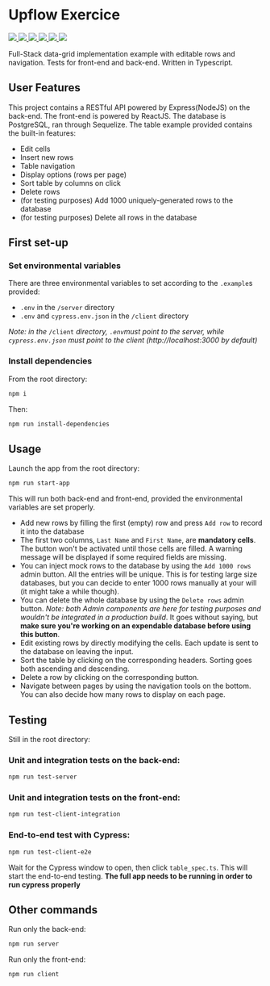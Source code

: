 # Upflow Exercice
<p>
  <a href="https://www.typescriptlang.org/">
    <img src="https://img.shields.io/badge/Language-Typescript-3178C6.svg?logo=typescript"/>
  </a>
  <a href="https://reactjs.org/">
    <img src="https://img.shields.io/badge/Powered%20by-React-5ED3F3.svg?logo=react"/>
  </a>
  <a href="https://sass-lang.com/">
    <img src="https://img.shields.io/badge/Style-SCSS-CF649A.svg?logo=sass"/>
  </a>
  <a href="https://www.postgresql.org/">
    <img src="https://badgen.net/badge/icon/PostgreSQL?icon=postgresql&label=Database&color=blue"/>
  </a>
  <a href="https://nodejs.org/en/">
    <img src="https://img.shields.io/badge/Backend-NodeJS-green?logo=nodedotjs"/>
  </a>
  <a href="https://nodejs.org/en/">
    <img src="https://img.shields.io/badge/Backend-Express-blue?logo=express"/>
  </a>
</p>

Full-Stack data-grid implementation example with editable rows and navigation. Tests for front-end and back-end. Written in Typescript.

## User Features
This project contains a RESTful API powered by Express(NodeJS) on the back-end. The front-end is powered by ReactJS. The database is PostgreSQL, ran through Sequelize.
The table example provided contains the built-in features:
* Edit cells
* Insert new rows
* Table navigation
* Display options (rows per page)
* Sort table by columns on click
* Delete rows
* (for testing purposes) Add 1000 uniquely-generated rows to the database
* (for testing purposes) Delete all rows in the database

## First set-up

### Set environmental variables
There are three environmental variables to set according to the `.example`s provided:
* `.env` in the `/server` directory
* `.env` and `cypress.env.json` in the `/client` directory

*Note: in the* `/client` *directory, `.env`must point to the server, while `cypress.env.json` must point to the client (http://localhost:3000 by default)*


### Install dependencies
From the root directory:
```bash
npm i
```
Then:
```bash
npm run install-dependencies
```

## Usage
Launch the app from the root directory:
```bash
npm run start-app
```
This will run both back-end and front-end, provided the environmental variables are set properly.
* Add new rows by filling the first (empty) row and press `Add row` to record it into the database
* The first two columns, `Last Name` and `First Name`, are **mandatory cells**. The button won't be activated until those cells are filled. A warning message will be displayed if some required fields are missing.
* You can inject mock rows to the database by using the `Add 1000 rows` admin button. All the entries will be unique. This is for testing large size databases, but you can decide to enter 1000 rows manually at your will (it might take a while though). 
* You can delete the whole database by using the `Delete rows` admin button. _Note: both Admin components are here for testing purposes and wouldn't be integrated in a production build_. It goes without saying, but **make sure you're working on an expendable database before using this button**.
* Edit existing rows by directly modifying the cells. Each update is sent to the database on leaving the input.
* Sort the table by clicking on the corresponding headers. Sorting goes both ascending and descending.
* Delete a row by clicking on the corresponding button.
* Navigate between pages by using the navigation tools on the bottom. You can also decide how many rows to display on each page.

## Testing
Still in the root directory:
### Unit and integration tests on the back-end: 
```bash
npm run test-server
```
### Unit and integration tests on the front-end:
```bash
npm run test-client-integration
```
### End-to-end test with Cypress:
```bash
npm run test-client-e2e
```
Wait for the Cypress window to open, then click `table_spec.ts`. This will start the end-to-end testing.
**The full app needs to be running in order to run cypress properly**

## Other commands
Run only the back-end:
```bash
npm run server
```
Run only the front-end:
```bash
npm run client
```
